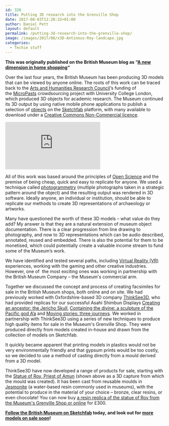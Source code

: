 ```yaml
---
id: 326
title: Putting 3D research into the Grenville Shop
date: 2017-08-03T12:20:32+01:00
author: Daniel Pett
layout: default
permalink: /putting-3d-research-into-the-grenville-shop/
image: /images/2017/08/x3D-Antinous-Roy-landcape.jpg
categories:
  - Techie stuff
---
```

**This was originally published on the British Museum blog as &#8220;[A new dimension in home shopping](http://blog.britishmuseum.org/a-new-dimension-in-home-shopping/)&#8220;**

Over the last four years, the British Museum has been producing 3D models that can be viewed by anyone online. The roots of this work can be traced back to the <a href="http://www.ahrc.ac.uk/" >Arts and Humanities Research Council</a>&#8216;s funding of the [MicroPasts](http://micropasts.org) crowdsourcing project with University College London, which produced 3D objects for academic research. The Museum continued its 3D output by using native mobile phone applications to publish a selection of [objects](http://www.wired.co.uk/article/reprinting-history) on the [Sketchfab](https://sketchfab.com/britishmuseum) platform, with many available to download under a [Creative Commons Non-Commercial licence](https://creativecommons.org/licenses/by-nc-sa/4.0/).


<div class="embed-responsive embed-responsive-16by9">
  <iframe title="A 3D model" class="responsive-item" src="https://sketchfab.com/playlists/embed?collection=646555f94b6d45a8ad2791e4d0ddc1f6" frameborder="0" allow="autoplay; fullscreen; vr" mozallowfullscreen="true" webkitallowfullscreen="true"></iframe>
</div>

All of this work was based around the principles of [Open Science](https://en.wikipedia.org/wiki/Open_science) and the premise of being cheap, quick and easy to replicate for anyone. We used a technique called [photogrammetry](https://en.wikipedia.org/wiki/Photogrammetry) (multiple photographs taken in a strategic pattern around the object) and the resulting output was rendered in 3D software. Ideally anyone, an individual or institution, should be able to replicate our methods to create 3D representations of archaeology or artworks.

Many have questioned the worth of these 3D models – what value do they add? My answer is that they are a natural extension of museum object documentation. There is a clear progression from line drawing to photography, and now to 3D representations which can be audio described, annotated, reused and embedded. There is also the potential for them to be monetised, which could potentially create a valuable income stream to fund some of the Museum’s work.

We have identified and tested several paths, including <a href="https://www.facebook.com/britishmuseum/videos/10155239710649723/">Virtual Reality (VR)</a> experiences, working with the gaming and other creative industries. However, one of  the most exciting ones was working in partnership with the British Museum Company – the Museum's commercial arm.


Together we discussed the concept and process of creating facsimiles for sale in the British Museum shops, both online and on site. We had previously worked with Oxfordshire-based 3D company [ThinkSee3D](https://www.thinksee3d.com/), who had provided replicas for our successful Asahi Shimbun Displays <a href="http://blog.britishmuseum.org/facing-the-past-the-jericho-skull/" >Creating an ancestor: the Jericho Skull</a>, [Containing the divine: a sculpture of the Pacific god A’a](http://www.britishmuseum.org/whats_on/exhibitions/containing_the_divine.aspx) and <a href="http://blog.britishmuseum.org/alis-boat-a-story-of-migration/" >Moving stories: three journeys</a>. We worked in partnership with ThinkSee3D using a series of new techniques to produce high quality items for sale in the Museum's Grenville Shop. They were produced directly from models created in-house and drawn from the collection of models on Sketchfab.

It quickly became apparent that printing models in plastics would not be very environmentally friendly and that gypsum prints would be too costly, so we decided to use a method of casting directly from a mould derived from a 3D model.

ThinkSee3D have now developed a range of products for sale, starting with the <a href="http://www.britishmuseum.org/research/collection_online/collection_object_details.aspx?partId=1&objectId=177496" >Statue of Roy, Priest of Amun</a> (shown above as a 3D capture from which the mould was created). It has been cast from reusable moulds in <a href="https://en.wikipedia.org/wiki/Jesmonite" >Jesmonite</a> (a water-based resin commonly used in museums), with the potential to produce in the material of your choice – bronze, clear resins, or even chocolate! You can now buy <a href="http://www.britishmuseumshoponline.org/invt/cmcR60560" >a resin replica of the statue of Roy from the Museum's Grenville Shop or online</a> for £300.

<strong><a href="https://sketchfab.com/britishmuseum" >Follow the British Museum on Sketchfab</a> today, and look out for <a href="http://www.britishmuseumshoponline.org/sculpture/icat/sculpture_all#esp_sort=ESP_Rational_releasedate&esp_order=desc" >more models on sale soon</a>!</strong>

